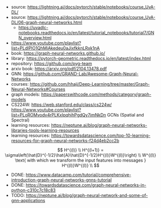 
- source: https://lightning.ai/docs/pytorch/stable/notebooks/course_UvA-DL/
- source: https://lightning.ai/docs/pytorch/stable/notebooks/course_UvA-DL/06-graph-neural-networks.html
    - https://uvadlc-notebooks.readthedocs.io/en/latest/tutorial_notebooks/tutorial7/GNN_overview.html
- https://www.youtube.com/playlist?list=PLdlPlO1QhMiAkedeu0aJixfkknLRxk1nA
- book: https://graph-neural-networks.github.io/
- library: https://pytorch-geometric.readthedocs.io/en/latest/index.html
- repository: https://github.com/pyg-team
- arxiv book: https://arxiv.org/pdf/2104.13478.pdf
- GNN: https://github.com/GRAND-Lab/Awesome-Graph-Neural-Networks
- courses: https://github.com/hhaji/Deep-Learning/tree/master/Graph-Neural-Networks#Courses
- graph models: https://paperswithcode.com/methods/category/graph-models
- CS224W: https://web.stanford.edu/class/cs224w/ https://www.youtube.com/playlist?list=PLoROMvodv4rPLKxIpqhjhPgdQy7imNkDn
GCNs (Spatial and Spectral)
- learning resources: https://neptune.ai/blog/graph-neural-networks-libraries-tools-learning-resources
- learning resources: https://towardsdatascience.com/top-10-learning-resources-for-graph-neural-networks-f24d4eb2cc2b

$$
H^{(l)} \\
H^{(l+1)} = \sigma\left(\hat{D}^{-1/2}\hat{A}\hat{D}^{-1/2}H^{(l)}W^{(l)}\right) \\
W^{(l)} \text{  with which we transform the input features into messages } H^{(l)}W^{(l)} \\
$$

- DONE: https://www.datacamp.com/tutorial/comprehensive-introduction-graph-neural-networks-gnns-tutorial
- DONE: https://towardsdatascience.com/graph-neural-networks-in-python-c310c7c18c83
- TODO: https://neptune.ai/blog/graph-neural-network-and-some-of-gnn-applications